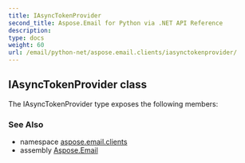 ```yaml
---
title: IAsyncTokenProvider
second_title: Aspose.Email for Python via .NET API Reference
description: 
type: docs
weight: 60
url: /email/python-net/aspose.email.clients/iasynctokenprovider/
---
```


## IAsyncTokenProvider class



The IAsyncTokenProvider type exposes the following members:

### See Also

* namespace [aspose.email.clients](/email/python-net/aspose.email.clients/)
* assembly [Aspose.Email](/slides/python-net/)

